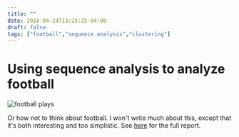 ```yaml
---
title: ""
date: 2018-04-24T13:25:25-04:00
draft: false
tags: ["football","sequence analysis","clustering"]
---
```


# Using sequence analysis to analyze football

![football plays](/img/football/modal.png)

Or how not to think about football. 
I won't write much about this, except that it's both interesting and too simplistic.
See [here](/pdf/seqAnalysis.football.pdf) for the full report.